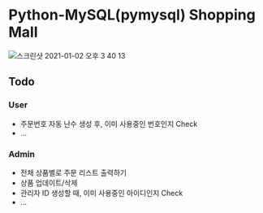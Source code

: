 # Python-MySQL(pymysql) Shopping Mall

![스크린샷 2021-01-02 오후 3 40 13](https://user-images.githubusercontent.com/46708207/103452570-43604780-4d14-11eb-84af-dfc52b56ced3.png)

## Todo
### User
* 주문번호 자동 난수 생성 후, 이미 사용중인 번호인지 Check
* ...
### Admin
* 전체 상품별로 주문 리스트 출력하기
* 상품 업데이트/삭제
* 관리자 ID 생성할 때, 이미 사용중인 아이디인지 Check
* ... 